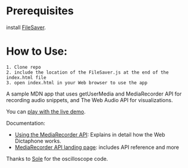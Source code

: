 # Prerequisites
install [FileSaver](https://github.com/eligrey/FileSaver.js/).


# How to Use:

```
1. Clone repo
2. include the location of the FileSaver.js at the end of the index.html file
3. open index.html in your Web browser to use the app
```




A sample MDN app that uses getUserMedia and MediaRecorder API for recording audio snippets, and The Web Audio API for visualizations.

You can [play with the live demo](https://mdn.github.io/web-dictaphone/).

Documentation:

* [Using the MediaRecorder API](https://developer.mozilla.org/en-US/docs/Web/API/MediaRecorder_API/Using_the_MediaRecorder_API): Explains in detail how the Web Dictaphone works.
* [MediaRecorder API landing page](https://developer.mozilla.org/en-US/docs/Web/API/MediaRecorder_API): includes API reference and more

Thanks to [Sole](http://soledadpenades.com/) for the oscilloscope code.


